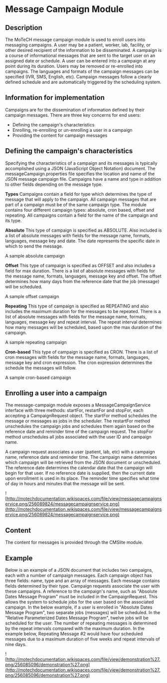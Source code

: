 # Message Campaign Module #

## Description ##

The MoTeCH message campaign module is used to enroll users into messaging campaigns. A user may be a patient, worker, lab, facility, or other desired recipient of the information to be disseminated. A campaign is a course of informational messages that are sent to the target user on an assigned date or schedule. A user can be entered into a campaign at any point during its duration. Users may be removed or re-enrolled into campaigns. The languages and formats of the campaign messages can be specified (IVR, SMS, English, etc). Campaign messages follow a clearly defined schedule and are automatically triggered by the scheduling system.

## Information for implementation ##

Campaigns are for the dissemination of information defined by their campaign messages. There are three key concerns for end users:

  * Defining the campaign's characteristics
  * Enrolling, re-enrolling or un-enrolling a user in a campaign
  * Providing the content for campaign messages

## Defining the campaign's characteristics ##

Specifying the characteristics of a campaign and its messages is typically accomplished using a JSON (JavaScript Object Notation) document. The messageCampaign.properties file specifies the location and name of the JSON message campaign file. Campaigns have a name and type in addition to other fields depending on the message type.

**Types** Campaigns contain a field for type which determines the type of message that will apply to the campaign. All campaign messages that are part of a campaign must be of the same campaign type. The module contains four different campaign types: absolute, cron based, offset and repeating. All campaigns contain a field for the name of the campaign and its type.

**Absolute** This type of campaign is specified as ABSOLUTE. Also included is a list of absolute messages with fields for the message name, formats, languages, message key and date. The date represents the specific date in which to send the message.

A sample absolute campaign

**Offset** This type of campaign is specified as OFFSET and also includes a field for max duration. There is a list of absolute messages with fields for the message name, formats, languages, message key and offset. The offset determines how many days from the reference date that the job (message) will be scheduled.

A sample offset campaign

**Repeating** This type of campaign is specified as REPEATING and also includes the maximum duration for the messages to be repeated. There is a list of absolute messages with fields for the message name, formats, languages, message key and repeat interval. The repeat interval determines how many messages will be scheduled, based upon the max duration of the campaign.

A sample repeating campaign

**Cron-based** This type of campaign is specified as CRON. There is a list of cron messages with fields for the message name, formats, languages, message key and cron expression. The cron expression determines the schedule the messages will follow.

A sample cron-based campaign

## Enrolling a user into a campaign ##

The message-campaign module exposes a MessageCampaignService interface with three methods: startFor, restartFor and stopFor, each accepting a CampaignRequest object. The startFor method schedules the message or messages as jobs in the scheduler. The restartFor method unschedules the campaign jobs and schedules them again based on the reference date and reminder time of the campaign request. The stopFor method unschedules all jobs associated with the user ID and campaign name.

A campaign request associates a user (patient, lab, etc) with a campaign name, reference date and reminder time. The campaign name determines which campaign will be retrieved from the JSON document or unscheduled. The reference date determines the calendar date that the campaign will begin for that user. If no reference date is supplied, then the current date upon enrollment is used in its place. The reminder time specifies what time of day in hours and minutes that the message will be sent.

![http://motechdocumentation.wikispaces.com/file/view/messagecampaignservice.png/256089824/messagecampaignservice.png](http://motechdocumentation.wikispaces.com/file/view/messagecampaignservice.png/256089824/messagecampaignservice.png)

## Content ##

The content for messages is provided through the CMSlite module.

## Example ##

Below is an example of a JSON document that includes two campaigns, each with a number of campaign messages. Each campaign object has three fields: name, type and an array of messages. Each message contains fields determined by their type. Campaign requests associate the user with these campaigns. A reference to the campaign's name, such as &quot;Absolute Dates Message Program&quot; must be included in the CampaignRequest. This allows the system to schedule jobs for the user based on the associated campaign. In the below example, if a user is enrolled in &quot;Absolute Dates Message Program&quot;, two separate jobs (messages) will be scheduled. In the &quot;Relative Parameterized Dates Message Program&quot;, twelve jobs will be scheduled for the user. The number of repeating messages is determined by the repeat intervals compared with the maximum duration. In the example below, Repeating Message #2 would have four scheduled messages due to a maximum duration of five weeks and repeat intervals of nine days.

![http://motechdocumentation.wikispaces.com/file/view/demonstration%27.png/256085096/demonstration%27.png](http://motechdocumentation.wikispaces.com/file/view/demonstration%27.png/256085096/demonstration%27.png)